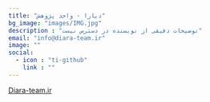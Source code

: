 ```yaml
---
title: "دیارا - واحد پژوهش"
bg_image: "images/IMG.jpg"
description : "توضیحات دقیقی از نویسنده در دسترس نیست"
email: "info@diara-team.ir"
image: ""
social:
  - icon : "ti-github"
    link : ""
---
```



<p style="color: red;"><a href="https://diara-token.github.io/Diara.ir/">Diara-team.ir</a></p>

<!--<p>: بنر دعوت</p>
<a href="https://t.me/DRA_Community"><img width="100%" style=" border-radius: 25px; height: 50%;background-position: center;background-repeat: no-repeat;background-size: cover; position: relative;" src="https://raw.githubusercontent.com/Diara-Token/Diara.ir/master/assets/images/www.diara-team.ir.png" alt="گروه تلگرامی دیارا"></a>
<p style="color: red;"><a href="http://diara-team.ir">Diara-team.ir</a></p>

-->

